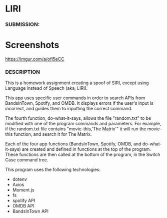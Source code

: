# LIRI

### SUBMISSION:

# Screenshots
https://imgur.com/a/ofl5eCC

### DESCRIPTION

This is a homework assignment creating a spoof of SIRI, except using Language instead of Speech (aka, LIRI). 

This app uses specific user commands in order to search APIs from BandsInTown, Spotify, and OMDB. It displays errors if the user's input is incorrect, and guides them to inputting the correct command.

The fourth function, do-what-it-says, allows the file "random.txt" to be modified with one of the program commands and parameters. For example, if the random.txt file contains "movie-this,'The Matrix'" it will run the movie-this function, and search it for The Matrix.

Each of the four app functions (BandsInTown, Spotify, OMDB, and do-what-it-says) are created and defined in functions at the top of the program. These functions are then called at the bottom of the program, in the Switch Case command tree.



This program uses the following technologies:
* dotenv
* Axios
* Moment.js
* fs
* spotify API
* OMDB API
* BandsInTown API

